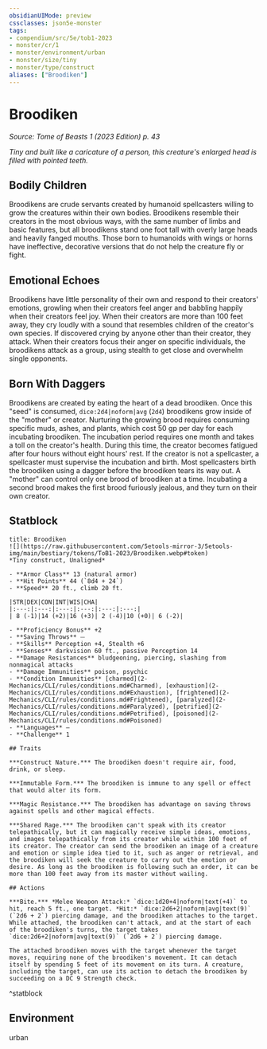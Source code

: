 ```yaml
---
obsidianUIMode: preview
cssclasses: json5e-monster
tags:
- compendium/src/5e/tob1-2023
- monster/cr/1
- monster/environment/urban
- monster/size/tiny
- monster/type/construct
aliases: ["Broodiken"]
---
```

# Broodiken
*Source: Tome of Beasts 1 (2023 Edition) p. 43*  

*Tiny and built like a caricature of a person, this creature's enlarged head is filled with pointed teeth.*

## Bodily Children

Broodikens are crude servants created by humanoid spellcasters willing to grow the creatures within their own bodies. Broodikens resemble their creators in the most obvious ways, with the same number of limbs and basic features, but all broodikens stand one foot tall with overly large heads and heavily fanged mouths. Those born to humanoids with wings or horns have ineffective, decorative versions that do not help the creature fly or fight.

## Emotional Echoes

Broodikens have little personality of their own and respond to their creators' emotions, growling when their creators feel anger and babbling happily when their creators feel joy. When their creators are more than 100 feet away, they cry loudly with a sound that resembles children of the creator's own species. If discovered crying by anyone other than their creator, they attack. When their creators focus their anger on specific individuals, the broodikens attack as a group, using stealth to get close and overwhelm single opponents.

## Born With Daggers

Broodikens are created by eating the heart of a dead broodiken. Once this "seed" is consumed, `dice:2d4|noform|avg` (`2d4`) broodikens grow inside of the "mother" or creator. Nurturing the growing brood requires consuming specific muds, ashes, and plants, which cost 50 gp per day for each incubating broodiken. The incubation period requires one month and takes a toll on the creator's health. During this time, the creator becomes fatigued after four hours without eight hours' rest. If the creator is not a spellcaster, a spellcaster must supervise the incubation and birth. Most spellcasters birth the broodiken using a dagger before the broodiken tears its way out. A "mother" can control only one brood of broodiken at a time. Incubating a second brood makes the first brood furiously jealous, and they turn on their own creator.

## Statblock

```ad-statblock
title: Broodiken
![](https://raw.githubusercontent.com/5etools-mirror-3/5etools-img/main/bestiary/tokens/ToB1-2023/Broodiken.webp#token)
*Tiny construct, Unaligned*

- **Armor Class** 13 (natural armor)
- **Hit Points** 44 (`8d4 + 24`)
- **Speed** 20 ft., climb 20 ft.

|STR|DEX|CON|INT|WIS|CHA|
|:---:|:---:|:---:|:---:|:---:|:---:|
| 8 (-1)|14 (+2)|16 (+3)| 2 (-4)|10 (+0)| 6 (-2)|

- **Proficiency Bonus** +2
- **Saving Throws** ⏤
- **Skills** Perception +4, Stealth +6
- **Senses** darkvision 60 ft., passive Perception 14
- **Damage Resistances** bludgeoning, piercing, slashing from nonmagical attacks
- **Damage Immunities** poison, psychic
- **Condition Immunities** [charmed](2-Mechanics/CLI/rules/conditions.md#Charmed), [exhaustion](2-Mechanics/CLI/rules/conditions.md#Exhaustion), [frightened](2-Mechanics/CLI/rules/conditions.md#Frightened), [paralyzed](2-Mechanics/CLI/rules/conditions.md#Paralyzed), [petrified](2-Mechanics/CLI/rules/conditions.md#Petrified), [poisoned](2-Mechanics/CLI/rules/conditions.md#Poisoned)
- **Languages** —
- **Challenge** 1

## Traits

***Construct Nature.*** The broodiken doesn't require air, food, drink, or sleep.

***Immutable Form.*** The broodiken is immune to any spell or effect that would alter its form.

***Magic Resistance.*** The broodiken has advantage on saving throws against spells and other magical effects.

***Shared Rage.*** The broodiken can't speak with its creator telepathically, but it can magically receive simple ideas, emotions, and images telepathically from its creator while within 100 feet of its creator. The creator can send the broodiken an image of a creature and emotion or simple idea tied to it, such as anger or retrieval, and the broodiken will seek the creature to carry out the emotion or desire. As long as the broodiken is following such an order, it can be more than 100 feet away from its master without wailing.

## Actions

***Bite.*** *Melee Weapon Attack:* `dice:1d20+4|noform|text(+4)` to hit, reach 5 ft., one target. *Hit:* `dice:2d6+2|noform|avg|text(9)` (`2d6 + 2`) piercing damage, and the broodiken attaches to the target. While attached, the broodiken can't attack, and at the start of each of the broodiken's turns, the target takes `dice:2d6+2|noform|avg|text(9)` (`2d6 + 2`) piercing damage.

The attached broodiken moves with the target whenever the target moves, requiring none of the broodiken's movement. It can detach itself by spending 5 feet of its movement on its turn. A creature, including the target, can use its action to detach the broodiken by succeeding on a DC 9 Strength check.
```
^statblock

## Environment

urban